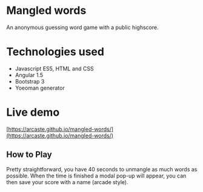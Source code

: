 # Mangled words
An anonymous guessing word game with a public highscore.

# Technologies used
* Javascript ES5, HTML and CSS
* Angular 1.5
* Bootstrap 3
* Yoeoman generator

# Live demo
[https://arcaste.github.io/mangled-words/](https://arcaste.github.io/mangled-words/)

## How to Play
Pretty straightforward, you have 40 seconds to unmangle as much words as possible.
When the time is finished a modal pop-up will appear, you can then save your score with a name (arcade style).
